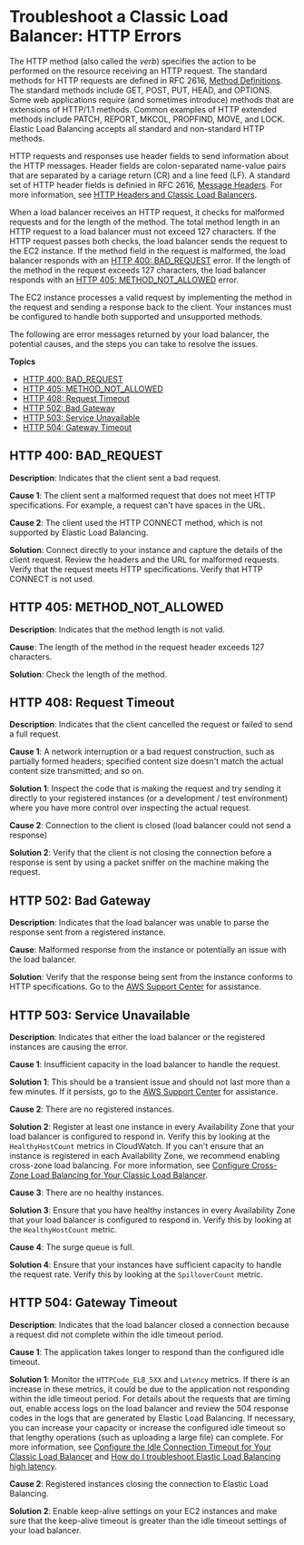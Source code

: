 # Troubleshoot a Classic Load Balancer: HTTP Errors<a name="ts-elb-error-message"></a>

The HTTP method \(also called the *verb*\) specifies the action to be performed on the resource receiving an HTTP request\. The standard methods for HTTP requests are defined in RFC 2616, [Method Definitions](http://tools.ietf.org/html/rfc2616#section-9)\. The standard methods include GET, POST, PUT, HEAD, and OPTIONS\. Some web applications require \(and sometimes introduce\) methods that are extensions of HTTP/1\.1 methods\. Common examples of HTTP extended methods include PATCH, REPORT, MKCOL, PROPFIND, MOVE, and LOCK\. Elastic Load Balancing accepts all standard and non\-standard HTTP methods\.

HTTP requests and responses use header fields to send information about the HTTP messages\. Header fields are colon\-separated name\-value pairs that are separated by a cariage return \(CR\) and a line feed \(LF\)\. A standard set of HTTP header fields is definied in RFC 2616, [Message Headers](http://tools.ietf.org/html/rfc2616#section-4.2)\. For more information, see [HTTP Headers and Classic Load Balancers](x-forwarded-headers.md)\.

When a load balancer receives an HTTP request, it checks for malformed requests and for the length of the method\. The total method length in an HTTP request to a load balancer must not exceed 127 characters\. If the HTTP request passes both checks, the load balancer sends the request to the EC2 instance\. If the method field in the request is malformed, the load balancer responds with an [HTTP 400: BAD\_REQUEST](#ts-elb-errorcodes-http400) error\. If the length of the method in the request exceeds 127 characters, the load balancer responds with an [HTTP 405: METHOD\_NOT\_ALLOWED](#ts-elb-errorcodes-http405) error\.

The EC2 instance processes a valid request by implementing the method in the request and sending a response back to the client\. Your instances must be configured to handle both supported and unsupported methods\.

The following are error messages returned by your load balancer, the potential causes, and the steps you can take to resolve the issues\.

**Topics**
+ [HTTP 400: BAD\_REQUEST](#ts-elb-errorcodes-http400)
+ [HTTP 405: METHOD\_NOT\_ALLOWED](#ts-elb-errorcodes-http405)
+ [HTTP 408: Request Timeout](#ts-elb-errorcodes-http408)
+ [HTTP 502: Bad Gateway](#ts-elb-errorcodes-http502)
+ [HTTP 503: Service Unavailable](#ts-elb-errorcodes-http503)
+ [HTTP 504: Gateway Timeout](#ts-elb-errorcodes-http504)

## HTTP 400: BAD\_REQUEST<a name="ts-elb-errorcodes-http400"></a>

**Description**: Indicates that the client sent a bad request\.

**Cause 1**: The client sent a malformed request that does not meet HTTP specifications\. For example, a request can't have spaces in the URL\.

**Cause 2**: The client used the HTTP CONNECT method, which is not supported by Elastic Load Balancing\.

**Solution**: Connect directly to your instance and capture the details of the client request\. Review the headers and the URL for malformed requests\. Verify that the request meets HTTP specifications\. Verify that HTTP CONNECT is not used\.

## HTTP 405: METHOD\_NOT\_ALLOWED<a name="ts-elb-errorcodes-http405"></a>

**Description**: Indicates that the method length is not valid\. 

**Cause**: The length of the method in the request header exceeds 127 characters\. 

**Solution**: Check the length of the method\.

## HTTP 408: Request Timeout<a name="ts-elb-errorcodes-http408"></a>

**Description**: Indicates that the client cancelled the request or failed to send a full request\.

**Cause 1**: A network interruption or a bad request construction, such as partially formed headers; specified content size doesn't match the actual content size transmitted; and so on\.

**Solution 1**: Inspect the code that is making the request and try sending it directly to your registered instances \(or a development / test environment\) where you have more control over inspecting the actual request\. 

**Cause 2**: Connection to the client is closed \(load balancer could not send a response\)

**Solution 2**: Verify that the client is not closing the connection before a response is sent by using a packet sniffer on the machine making the request\.

## HTTP 502: Bad Gateway<a name="ts-elb-errorcodes-http502"></a>

**Description**: Indicates that the load balancer was unable to parse the response sent from a registered instance\.

**Cause**: Malformed response from the instance or potentially an issue with the load balancer\.

**Solution**: Verify that the response being sent from the instance conforms to HTTP specifications\. Go to the [AWS Support Center](https://console.aws.amazon.com/support/home#/) for assistance\.

## HTTP 503: Service Unavailable<a name="ts-elb-errorcodes-http503"></a>

**Description**: Indicates that either the load balancer or the registered instances are causing the error\.

**Cause 1**: Insufficient capacity in the load balancer to handle the request\.

**Solution 1**: This should be a transient issue and should not last more than a few minutes\. If it persists, go to the [AWS Support Center](https://console.aws.amazon.com/support/home#/) for assistance\.

**Cause 2**: There are no registered instances\.

**Solution 2**: Register at least one instance in every Availability Zone that your load balancer is configured to respond in\. Verify this by looking at the `HealthyHostCount` metrics in CloudWatch\. If you can't ensure that an instance is registered in each Availability Zone, we recommend enabling cross\-zone load balancing\. For more information, see [Configure Cross\-Zone Load Balancing for Your Classic Load Balancer](enable-disable-crosszone-lb.md)\.

**Cause 3**: There are no healthy instances\.

**Solution 3**: Ensure that you have healthy instances in every Availability Zone that your load balancer is configured to respond in\. Verify this by looking at the `HealthyHostCount` metric\.

**Cause 4**: The surge queue is full\.

**Solution 4**: Ensure that your instances have sufficient capacity to handle the request rate\. Verify this by looking at the `SpilloverCount` metric\.

## HTTP 504: Gateway Timeout<a name="ts-elb-errorcodes-http504"></a>

**Description**: Indicates that the load balancer closed a connection because a request did not complete within the idle timeout period\.

**Cause 1**: The application takes longer to respond than the configured idle timeout\.

**Solution 1**: Monitor the `HTTPCode_ELB_5XX` and `Latency` metrics\. If there is an increase in these metrics, it could be due to the application not responding within the idle timeout period\. For details about the requests that are timing out, enable access logs on the load balancer and review the 504 response codes in the logs that are generated by Elastic Load Balancing\. If necessary, you can increase your capacity or increase the configured idle timeout so that lengthy operations \(such as uploading a large file\) can complete\. For more information, see [Configure the Idle Connection Timeout for Your Classic Load Balancer](config-idle-timeout.md) and [How do I troubleshoot Elastic Load Balancing high latency](https://aws.amazon.com/premiumsupport/knowledge-center/elb-latency-troubleshooting/)\.

**Cause 2**: Registered instances closing the connection to Elastic Load Balancing\.

**Solution 2**: Enable keep\-alive settings on your EC2 instances and make sure that the keep\-alive timeout is greater than the idle timeout settings of your load balancer\. 